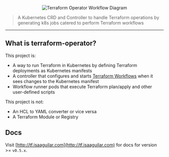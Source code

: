 <p align="center">
<img src="https://s3.amazonaws.com/classic.isaaguilar.com/tfo-workflow-diagram.png" alt="Terraform Operator Workflow Diagram"></img>
</p>

> A Kubernetes CRD and Controller to handle Terraform operations by generating k8s jobs catered to perform Terraform workflows

<hr/>

## What is terraform-operator?

This project is:

- A way to run Terraform in Kubernetes by defining Terraform deployments as Kubernetes manifests
- A controller that configures and starts [Terraform Workflows](http://tf.isaaguilar.com/docs/architecture/workflow/) when it sees changes to the Kubernetes manifest
- Workflow runner pods that execute Terraform plan/apply and other user-defined scripts

This project is not:

- An HCL to YAML converter or vice versa
- A Terraform Module or Registry


## Docs

Visit [http://tf.isaaguilar.com](http://tf.isaaguilar.com) for docs for version >= `v0.5.x`.
